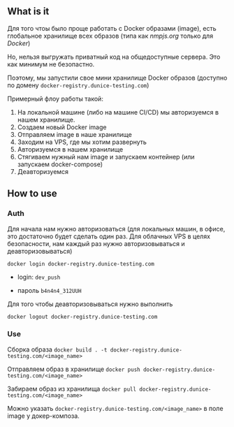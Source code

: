 ## What is it

Для того чтоы было проще работать с Docker образами (image), есть глобальное хранилище всех образов (типа как *nmpjs.org* только для *Docker*)

Но, нельзя выгружать приватный код на общедоступные сервера. Это как минимум не безопастно.

Поэтому, мы запустили свое мини хранилище Docker образов (доступно по домену `docker-registry.dunice-testing.com`)

Примерный флоу работы такой:

1) На локальной машине (либо на машине CI/CD) мы авторизуемся в нашем хранилище.
2) Создаем новый Docker image
3) Отправляем image в наше хранилище
4) Заходим на VPS, где мы хотим развернуть
5) Авторизуемся в нашем хранилище
6) Стягиваем нужный нам image и запускаем контейнер (или запускаем docker-compose)
7) Деавторизуемся

## How to use

### Auth

Для начала нам нужно авторизоваться (для локальных машин, в офисе, это достаточно будет сделать один раз. Для облачных VPS в целях безопасности, нам каждый раз нужно авторизовываться и деавторизовываться)

`docker login docker-registry.dunice-testing.com`

 - login: `dev_push`

 - пароль `b4n4n4_312UUH`

Для того чтобы деавторизовываться нужно выполнить

`docker logout docker-registry.dunice-testing.com`

### Use

Сборка образа
`docker build . -t docker-registry.dunice-testing.com/<image_name>`

Отправляем образ в хранилище
`docker push docker-registry.dunice-testing.com/<image_name>`

Забираем образ из хранилища
`docker pull docker-registry.dunice-testing.com/<image_name>`

Можно указать `docker-registry.dunice-testing.com/<image_name>` в поле image у докер-композа.
